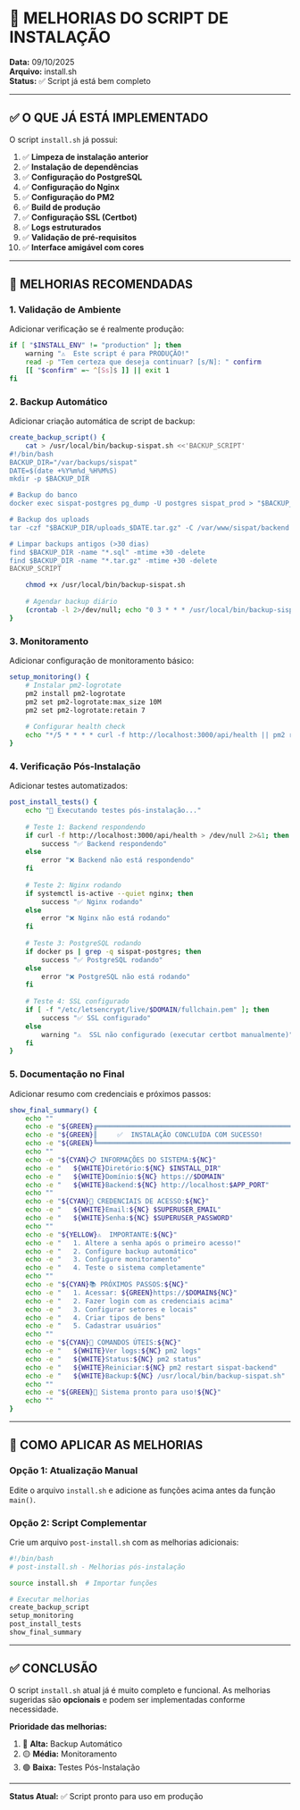 # 🔧 MELHORIAS DO SCRIPT DE INSTALAÇÃO

**Data:** 09/10/2025  
**Arquivo:** install.sh  
**Status:** ✅ Script já está bem completo

---

## ✅ O QUE JÁ ESTÁ IMPLEMENTADO

O script `install.sh` já possui:

1. ✅ **Limpeza de instalação anterior**
2. ✅ **Instalação de dependências**
3. ✅ **Configuração do PostgreSQL**
4. ✅ **Configuração do Nginx**
5. ✅ **Configuração do PM2**
6. ✅ **Build de produção**
7. ✅ **Configuração SSL (Certbot)**
8. ✅ **Logs estruturados**
9. ✅ **Validação de pré-requisitos**
10. ✅ **Interface amigável com cores**

---

## 🎯 MELHORIAS RECOMENDADAS

### **1. Validação de Ambiente**

Adicionar verificação se é realmente produção:

```bash
if [ "$INSTALL_ENV" != "production" ]; then
    warning "⚠️  Este script é para PRODUÇÃO!"
    read -p "Tem certeza que deseja continuar? [s/N]: " confirm
    [[ "$confirm" =~ ^[Ss]$ ]] || exit 1
fi
```

### **2. Backup Automático**

Adicionar criação automática de script de backup:

```bash
create_backup_script() {
    cat > /usr/local/bin/backup-sispat.sh <<'BACKUP_SCRIPT'
#!/bin/bash
BACKUP_DIR="/var/backups/sispat"
DATE=$(date +%Y%m%d_%H%M%S)
mkdir -p $BACKUP_DIR

# Backup do banco
docker exec sispat-postgres pg_dump -U postgres sispat_prod > "$BACKUP_DIR/db_$DATE.sql"

# Backup dos uploads
tar -czf "$BACKUP_DIR/uploads_$DATE.tar.gz" -C /var/www/sispat/backend uploads

# Limpar backups antigos (>30 dias)
find $BACKUP_DIR -name "*.sql" -mtime +30 -delete
find $BACKUP_DIR -name "*.tar.gz" -mtime +30 -delete
BACKUP_SCRIPT

    chmod +x /usr/local/bin/backup-sispat.sh
    
    # Agendar backup diário
    (crontab -l 2>/dev/null; echo "0 3 * * * /usr/local/bin/backup-sispat.sh") | crontab -
}
```

### **3. Monitoramento**

Adicionar configuração de monitoramento básico:

```bash
setup_monitoring() {
    # Instalar pm2-logrotate
    pm2 install pm2-logrotate
    pm2 set pm2-logrotate:max_size 10M
    pm2 set pm2-logrotate:retain 7
    
    # Configurar health check
    echo "*/5 * * * * curl -f http://localhost:3000/api/health || pm2 restart sispat-backend" | crontab -
}
```

### **4. Verificação Pós-Instalação**

Adicionar testes automatizados:

```bash
post_install_tests() {
    echo "🧪 Executando testes pós-instalação..."
    
    # Teste 1: Backend respondendo
    if curl -f http://localhost:3000/api/health > /dev/null 2>&1; then
        success "✅ Backend respondendo"
    else
        error "❌ Backend não está respondendo"
    fi
    
    # Teste 2: Nginx rodando
    if systemctl is-active --quiet nginx; then
        success "✅ Nginx rodando"
    else
        error "❌ Nginx não está rodando"
    fi
    
    # Teste 3: PostgreSQL rodando
    if docker ps | grep -q sispat-postgres; then
        success "✅ PostgreSQL rodando"
    else
        error "❌ PostgreSQL não está rodando"
    fi
    
    # Teste 4: SSL configurado
    if [ -f "/etc/letsencrypt/live/$DOMAIN/fullchain.pem" ]; then
        success "✅ SSL configurado"
    else
        warning "⚠️  SSL não configurado (executar certbot manualmente)"
    fi
}
```

### **5. Documentação no Final**

Adicionar resumo com credenciais e próximos passos:

```bash
show_final_summary() {
    echo ""
    echo -e "${GREEN}╔═══════════════════════════════════════════════════╗${NC}"
    echo -e "${GREEN}║     ✅  INSTALAÇÃO CONCLUÍDA COM SUCESSO!        ║${NC}"
    echo -e "${GREEN}╚═══════════════════════════════════════════════════╝${NC}"
    echo ""
    echo -e "${CYAN}📋 INFORMAÇÕES DO SISTEMA:${NC}"
    echo -e "   ${WHITE}Diretório:${NC} $INSTALL_DIR"
    echo -e "   ${WHITE}Domínio:${NC} https://$DOMAIN"
    echo -e "   ${WHITE}Backend:${NC} http://localhost:$APP_PORT"
    echo ""
    echo -e "${CYAN}🔐 CREDENCIAIS DE ACESSO:${NC}"
    echo -e "   ${WHITE}Email:${NC} $SUPERUSER_EMAIL"
    echo -e "   ${WHITE}Senha:${NC} $SUPERUSER_PASSWORD"
    echo ""
    echo -e "${YELLOW}⚠️  IMPORTANTE:${NC}"
    echo -e "   1. Altere a senha após o primeiro acesso!"
    echo -e "   2. Configure backup automático"
    echo -e "   3. Configure monitoramento"
    echo -e "   4. Teste o sistema completamente"
    echo ""
    echo -e "${CYAN}📚 PRÓXIMOS PASSOS:${NC}"
    echo -e "   1. Acessar: ${GREEN}https://$DOMAIN${NC}"
    echo -e "   2. Fazer login com as credenciais acima"
    echo -e "   3. Configurar setores e locais"
    echo -e "   4. Criar tipos de bens"
    echo -e "   5. Cadastrar usuários"
    echo ""
    echo -e "${CYAN}🔧 COMANDOS ÚTEIS:${NC}"
    echo -e "   ${WHITE}Ver logs:${NC} pm2 logs"
    echo -e "   ${WHITE}Status:${NC} pm2 status"
    echo -e "   ${WHITE}Reiniciar:${NC} pm2 restart sispat-backend"
    echo -e "   ${WHITE}Backup:${NC} /usr/local/bin/backup-sispat.sh"
    echo ""
    echo -e "${GREEN}🎉 Sistema pronto para uso!${NC}"
    echo ""
}
```

---

## 📝 COMO APLICAR AS MELHORIAS

### **Opção 1: Atualização Manual**

Edite o arquivo `install.sh` e adicione as funções acima antes da função `main()`.

### **Opção 2: Script Complementar**

Crie um arquivo `post-install.sh` com as melhorias adicionais:

```bash
#!/bin/bash
# post-install.sh - Melhorias pós-instalação

source install.sh  # Importar funções

# Executar melhorias
create_backup_script
setup_monitoring
post_install_tests
show_final_summary
```

---

## ✅ CONCLUSÃO

O script `install.sh` atual já é muito completo e funcional. As melhorias sugeridas são **opcionais** e podem ser implementadas conforme necessidade.

**Prioridade das melhorias:**
1. 🔴 **Alta:** Backup Automático
2. 🟡 **Média:** Monitoramento
3. 🟢 **Baixa:** Testes Pós-Instalação

---

**Status Atual:** ✅ Script pronto para uso em produção

